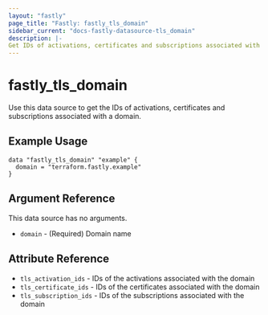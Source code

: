 ```yaml
---
layout: "fastly"
page_title: "Fastly: fastly_tls_domain"
sidebar_current: "docs-fastly-datasource-tls_domain"
description: |-
Get IDs of activations, certificates and subscriptions associated with a domain.
---
```


# fastly_tls_domain

Use this data source to get the IDs of activations, certificates and subscriptions associated with a domain.

## Example Usage

```hcl
data "fastly_tls_domain" "example" {
  domain = "terraform.fastly.example"
}
```

## Argument Reference

This data source has no arguments.

* `domain` - (Required) Domain name

## Attribute Reference

* `tls_activation_ids` - IDs of the activations associated with the domain
* `tls_certificate_ids` - IDs of the certificates associated with the domain
* `tls_subscription_ids` - IDs of the subscriptions associated with the domain